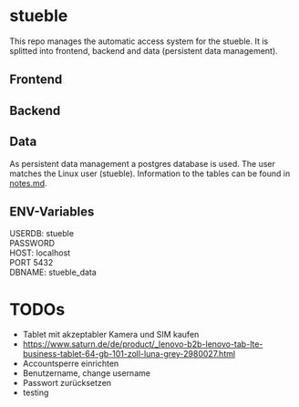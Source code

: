 # stueble
This repo manages the automatic access system for the stueble.
It is splitted into frontend, backend and data (persistent data management).

## Frontend

## Backend

## Data
As persistent data management a postgres database is used. The user matches the Linux user (stueble).
Information to the tables can be found in [notes.md](packages/backend/notes.md).

## ENV-Variables
USERDB: stueble<br>
PASSWORD<br>
HOST: localhost<br>
PORT 5432<br>
DBNAME: stueble_data

# TODOs
- Tablet mit akzeptabler Kamera und SIM kaufen
- https://www.saturn.de/de/product/_lenovo-b2b-lenovo-tab-lte-business-tablet-64-gb-101-zoll-luna-grey-2980027.html
- Accountsperre einrichten
- Benutzername, change username
- Passwort zurücksetzen
- testing
